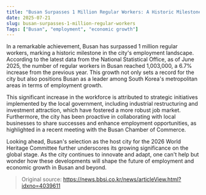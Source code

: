 ```yaml
---
title: "Busan Surpasses 1 Million Regular Workers: A Historic Milestone"
date: 2025-07-21
slug: busan-surpasses-1-million-regular-workers
Tags: ["Busan", "employment", "economic growth"]
---
```


In a remarkable achievement, Busan has surpassed 1 million regular workers, marking a historic milestone in the city's employment landscape. According to the latest data from the National Statistical Office, as of June 2025, the number of regular workers in Busan reached 1,003,000, a 6.7% increase from the previous year. This growth not only sets a record for the city but also positions Busan as a leader among South Korea's metropolitan areas in terms of employment growth.

This significant increase in the workforce is attributed to strategic initiatives implemented by the local government, including industrial restructuring and investment attraction, which have fostered a more robust job market. Furthermore, the city has been proactive in collaborating with local businesses to share successes and enhance employment opportunities, as highlighted in a recent meeting with the Busan Chamber of Commerce.

Looking ahead, Busan's selection as the host city for the 2026 World Heritage Committee further underscores its growing significance on the global stage. As the city continues to innovate and adapt, one can't help but wonder how these developments will shape the future of employment and economic growth in Busan and beyond.
> Original source: https://news.bbsi.co.kr/news/articleView.html?idxno=4039611